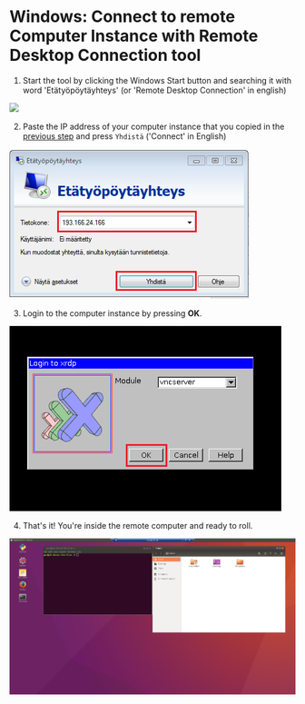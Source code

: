 # Windows: Connect to remote Computer Instance with Remote Desktop Connection tool 

1. Start the tool by clicking the Windows Start button and searching it with word 'Etätyöpöytäyhteys' (or 'Remote Desktop Connection' in english)
  
  <img src="https://github.com/Python-for-geo-people/Intro-to-Python-I/blob/master/img/14_open_remote_desktop.PNG" width="400">
  
 2. Paste the IP address of your computer instance that you copied in the [previous step](Background/connect-to-instance.md#CopyIP) and press `Yhdistä` ('Connect' in English)
  
  ![Fill in the IP address](img/15_paste_ip_to_remote_desktop.PNG)
  
 3. Login to the computer instance by pressing **OK**.
 
  ![Press ok](img/16_log_into_server.PNG)
 
 4. That's it! You're inside the remote computer and ready to roll. 
 
  ![Inside the remote computer](img/17_work_environment.PNG)

